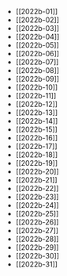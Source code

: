 - [[2022b-01]]
- [[2022b-02]]
- [[2022b-03]]
- [[2022b-04]]
- [[2022b-05]]
- [[2022b-06]]
- [[2022b-07]]
- [[2022b-08]]
- [[2022b-09]]
- [[2022b-10]]
- [[2022b-11]]
- [[2022b-12]]
- [[2022b-13]]
- [[2022b-14]]
- [[2022b-15]]
- [[2022b-16]]
- [[2022b-17]]
- [[2022b-18]]
- [[2022b-19]]
- [[2022b-20]]
- [[2022b-21]]
- [[2022b-22]]
- [[2022b-23]]
- [[2022b-24]]
- [[2022b-25]]
- [[2022b-26]]
- [[2022b-27]]
- [[2022b-28]]
- [[2022b-29]]
- [[2022b-30]]
- [[2022b-31]]
